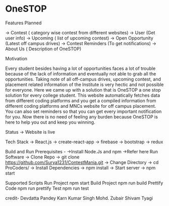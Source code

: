 # OneSTOP


Features Planned

-> Contest ( category wise contest from different websites)
-> User (Get user info)
-> Upcoming ( list of upcoming contest)
-> Open Opportunity (Latest off campus drives)
-> Contest Reminders (To get notifications)
-> About Us ( Description of OneSTOP)

Motivation

Every student besides having a lot of opportunities faces a lot of trouble because of the lack of information and eventually not able to grab all the opportunities. Taking note of all off-campus drives, 
upcoming contest, and placement related information of the Institute is very hectic and not possible for everyone. 
Here we came up with a solution that is OneSTOP a one stop solution for every college student. 
This website automatically fetches data from different coding platforms and you get a compiled information from different coding platforms and MNCs website for off campus placement. 
You can also set reminders so that you can get every important notification for you. 
Now there is no need of feeling any burden because OneSTOP is here to help you out and keep you winning.

Status
-> Website is live

Tech Stack
-> React.js
-> create-react-app
-> firebase
-> bootstrap
-> redux

 Build and Run
 Prerequisites -
->Install Node.Js and npm
->Refer here
Run Software
-> Clone Repo
-> git clone https://github.com/Surya1231/ContestMania.git
-> Change Directory
-> cd ProCoders/
-> Install Dependencies
-> npm install
-> Start server
-> npm start

Supported Scripts
Run Project npm start
Build Project npm run build
Prettify Code npm run prettify
Test npm run test


credit-
Devdatta Pandey
Karn Kumar Singh
Mohd. Zubair
Shivam Tyagi
